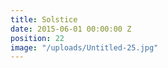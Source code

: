 ```yaml
---
title: Solstice
date: 2015-06-01 00:00:00 Z
position: 22
image: "/uploads/Untitled-25.jpg"
---
```


